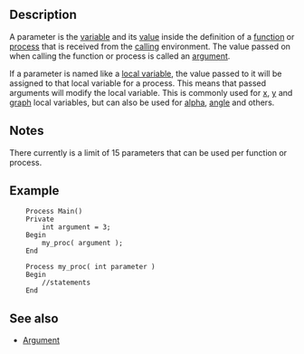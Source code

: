 Description
-----------

A parameter is the [variable](#variable) and its
[value](#value) inside the definition of a
[function](#function) or [process](#process) that is
received from the [calling](#function_call) environment. The
value passed on when calling the function or process is called an
[argument](#argument).

If a parameter is named like a [local
variable](#local_variable), the value passed to it will be assigned to
that local variable for a process. This means that passed
arguments will modify the local variable. This is commonly used for
[x](#x), [y](#y) and [graph](#graph) local variables, but can also be
used for [alpha](#alpha), [angle](#angle) and others.

Notes
-----

There currently is a limit of 15 parameters that can be used per
function or process.

Example
-------
```pixtudio
    Process Main()
    Private
        int argument = 3;
    Begin
        my_proc( argument );
    End
```

```pixtudio
    Process my_proc( int parameter )
    Begin
        //statements
    End
``` 

See also
--------

-   [Argument](#Argument)

